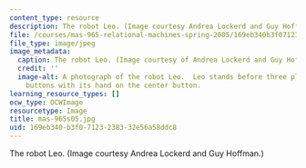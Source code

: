 ```yaml
---
content_type: resource
description: The robot Leo. (Image courtesy Andrea Lockerd and Guy Hoffman.)
file: /courses/mas-965-relational-machines-spring-2005/169eb340b3f07123238332e56a58ddc8_mas-965s05.jpg
file_type: image/jpeg
image_metadata:
  caption: The robot Leo. (Image courtesy of Andrea Lockerd and Guy Hoffman.)
  credit: ''
  image-alt: A photograph of the robot Leo.  Leo stands before three plunger style
    buttons with its hand on the center button.
learning_resource_types: []
ocw_type: OCWImage
resourcetype: Image
title: mas-965s05.jpg
uid: 169eb340-b3f0-7123-2383-32e56a58ddc8
---
```

The robot Leo. (Image courtesy Andrea Lockerd and Guy Hoffman.)

